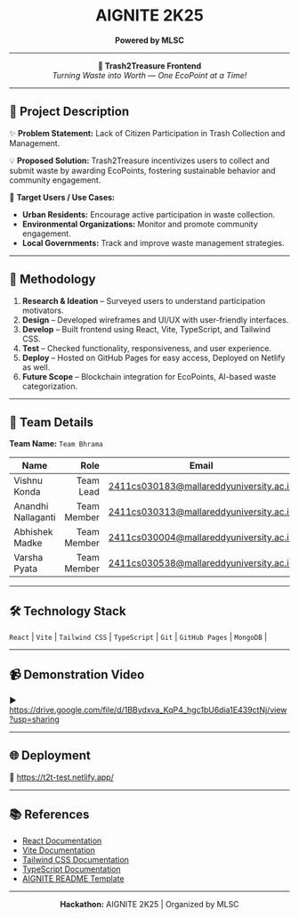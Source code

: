 <!-- AIGNITE Banner (centered) -->
<div align="center">
  <h1>AIGNITE 2K25</h1>
  <p><strong>Powered by MLSC</strong></p>
</div>

---

<p align="center">
  <strong>🚀 Trash2Treasure Frontend</strong><br/>
  <em>Turning Waste into Worth — One EcoPoint at a Time!</em>
</p>

---

## 📖 Project Description
✨ **Problem Statement:** Lack of Citizen Participation in Trash Collection and Management.

💡 **Proposed Solution:** Trash2Treasure incentivizes users to collect and submit waste by awarding EcoPoints, fostering sustainable behavior and community engagement.  

🎯 **Target Users / Use Cases:**  
- **Urban Residents:** Encourage active participation in waste collection.  
- **Environmental Organizations:** Monitor and promote community engagement.  
- **Local Governments:** Track and improve waste management strategies.

---

## 🔬 Methodology
1. **Research & Ideation** – Surveyed users to understand participation motivators.  
2. **Design** – Developed wireframes and UI/UX with user-friendly interfaces.  
3. **Develop** – Built frontend using React, Vite, TypeScript, and Tailwind CSS.  
4. **Test** – Checked functionality, responsiveness, and user experience.  
5. **Deploy** – Hosted on GitHub Pages for easy access, Deployed on Netlify as well.  
6. **Future Scope** – Blockchain integration for EcoPoints, AI-based waste categorization.

---

## 👥 Team Details
**Team Name:** `Team Bhrama`

| Name | Role | Email |
|---|---:|---|
| Vishnu Konda      | Team Lead   | 2411cs030183@mallareddyuniversity.ac.in    |
| Anandhi Nallaganti| Team Member | 2411cs030313@mallareddyuniversity.ac.in |
| Abhishek Madke    | Team Member | 2411cs030004@mallareddyuniversity.ac.in|
| Varsha Pyata      | Team Member | 2411cs030538@mallareddyuniversity.ac.in |

---

## 🛠️ Technology Stack
`React` | `Vite` | `Tailwind CSS` | `TypeScript` | `Git` | `GitHub Pages` | `MongoDB` |

---

## 📹 Demonstration Video
▶️ https://drive.google.com/file/d/1BBydxva_KqP4_hgc1bU6dia1E439ctNj/view?usp=sharing 

---

## 🌐 Deployment
🔗 https://t2t-test.netlify.app/ 

---

## 📚 References
- [React Documentation](https://reactjs.org/docs/getting-started.html)  
- [Vite Documentation](https://vitejs.dev/guide/)  
- [Tailwind CSS Documentation](https://tailwindcss.com/docs)  
- [TypeScript Documentation](https://www.typescriptlang.org/docs/)  
- [AIGNITE README Template](https://github.com/Saijatin1/AIGNITE-README-TEMPLATE-FINAL)

---

<p align="center">
  <b>Hackathon:</b> AIGNITE 2K25 | Organized by MLSC<br/>
</p>
